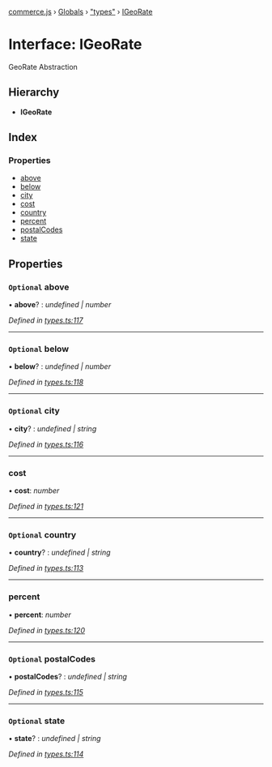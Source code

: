 [commerce.js](../README.md) › [Globals](../globals.md) › ["types"](../modules/_types_.md) › [IGeoRate](_types_.igeorate.md)

# Interface: IGeoRate

GeoRate Abstraction

## Hierarchy

* **IGeoRate**

## Index

### Properties

* [above](_types_.igeorate.md#optional-above)
* [below](_types_.igeorate.md#optional-below)
* [city](_types_.igeorate.md#optional-city)
* [cost](_types_.igeorate.md#cost)
* [country](_types_.igeorate.md#optional-country)
* [percent](_types_.igeorate.md#percent)
* [postalCodes](_types_.igeorate.md#optional-postalcodes)
* [state](_types_.igeorate.md#optional-state)

## Properties

### `Optional` above

• **above**? : *undefined | number*

*Defined in [types.ts:117](https://github.com/shopjs/commerce.js/blob/bdc45b5/src/types.ts#L117)*

___

### `Optional` below

• **below**? : *undefined | number*

*Defined in [types.ts:118](https://github.com/shopjs/commerce.js/blob/bdc45b5/src/types.ts#L118)*

___

### `Optional` city

• **city**? : *undefined | string*

*Defined in [types.ts:116](https://github.com/shopjs/commerce.js/blob/bdc45b5/src/types.ts#L116)*

___

###  cost

• **cost**: *number*

*Defined in [types.ts:121](https://github.com/shopjs/commerce.js/blob/bdc45b5/src/types.ts#L121)*

___

### `Optional` country

• **country**? : *undefined | string*

*Defined in [types.ts:113](https://github.com/shopjs/commerce.js/blob/bdc45b5/src/types.ts#L113)*

___

###  percent

• **percent**: *number*

*Defined in [types.ts:120](https://github.com/shopjs/commerce.js/blob/bdc45b5/src/types.ts#L120)*

___

### `Optional` postalCodes

• **postalCodes**? : *undefined | string*

*Defined in [types.ts:115](https://github.com/shopjs/commerce.js/blob/bdc45b5/src/types.ts#L115)*

___

### `Optional` state

• **state**? : *undefined | string*

*Defined in [types.ts:114](https://github.com/shopjs/commerce.js/blob/bdc45b5/src/types.ts#L114)*
